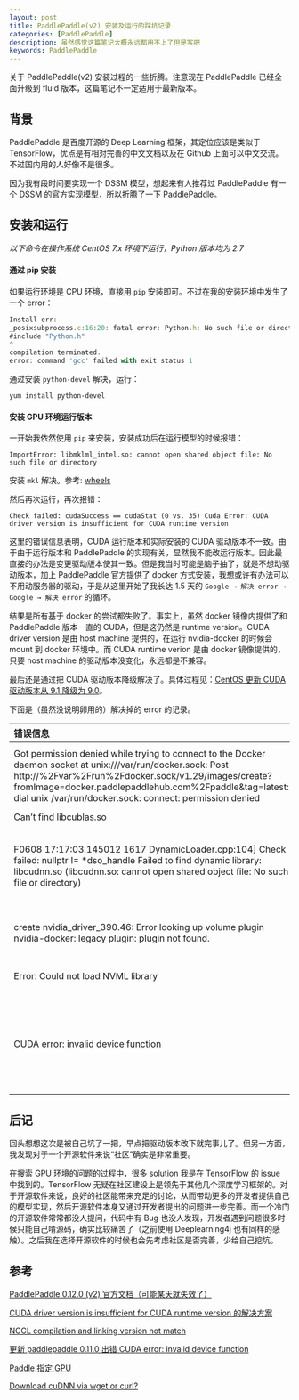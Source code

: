 ```yaml
---
layout: post
title: PaddlePaddle(v2) 安装及运行的踩坑记录
categories: [PaddlePaddle]
description: 虽然感觉这篇笔记大概永远都用不上了但是写吧
keywords: PaddlePaddle
---
```


关于 PaddlePaddle(v2) 安装过程的一些折腾。注意现在 PaddlePaddle 已经全面升级到 fluid 版本，这篇笔记不一定适用于最新版本。

## 背景
PaddlePaddle 是百度开源的 Deep Learning 框架，其定位应该是类似于 TensorFlow，优点是有相对完善的中文文档以及在 Github 上面可以中文交流。不过国内用的人好像不是很多。

因为我有段时间要实现一个 DSSM 模型，想起来有人推荐过 PaddlePaddle 有一个 DSSM 的官方实现模型，所以折腾了一下 PaddlePaddle。

## 安装和运行

*以下命令在操作系统 CentOS 7.x 环境下运行，Python 版本均为 2.7*

#### 通过 pip 安装
如果运行环境是 CPU 环境，直接用 `pip` 安装即可。不过在我的安装环境中发生了一个 error：
```js
Install err:
_posixsubprocess.c:16:20: fatal error: Python.h: No such file or directory
#include "Python.h"
^
compilation terminated.
error: command 'gcc' failed with exit status 1
```
通过安装 `python-devel` 解决，运行：
```console
yum install python-devel
```

#### 安装 GPU 环境运行版本

一开始我依然使用 `pip` 来安装，安装成功后在运行模型的时候报错：
```
ImportError: libmklml_intel.so: cannot open shared object file: No such file or directory
```
安装 `mkl` 解决。参考: [wheels](https://github.com/mind/wheels#mkl)

然后再次运行，再次报错：
```
Check failed: cudaSuccess == cudaStat (0 vs. 35) Cuda Error: CUDA driver version is insufficient for CUDA runtime version
```
这里的错误信息表明，CUDA 运行版本和实际安装的 CUDA 驱动版本不一致。由于由于运行版本和 PaddlePaddle 的实现有关，显然我不能改运行版本。因此最直接的办法是变更驱动版本使其一致。但是我当时可能是脑子抽了，就是不想动驱动版本，加上 PaddlePaddle 官方提供了 docker 方式安装，我想或许有办法可以不用动服务器的驱动，于是从这里开始了我长达 1.5 天的 `Google → 解决 error → Google → 解决 error` 的循环。

结果是所有基于 docker 的尝试都失败了。事实上，虽然 docker 镜像内提供了和 PaddlePaddle 版本一直的 CUDA，但是这仍然是 runtime version。CUDA driver version 是由 host machine 提供的，在运行 nvidia-docker 的时候会 mount 到 docker 环境中。而 CUDA runtime verion 是由 docker 镜像提供的，只要 host machine 的驱动版本没变化，永远都是不兼容。

最后还是通过把 CUDA 驱动版本降级解决了。具体过程见：[CentOS 更新 CUDA 驱动版本从 9.1 降级为 9.0](https://miopas.github.io/2018/08/13/nvidia-driver-downgrade/)。

下面是（虽然没说明卵用的）解决掉的 error 的记录。

| 错误信息   | 解决方法    | 说明   | 参考 |
| :--------   | :-----   | :---- | :---- |
| Got permission denied while trying to connect to the Docker daemon socket at unix:///var/run/docker.sock: Post http://%2Fvar%2Frun%2Fdocker.sock/v1.29/images/create?fromImage=docker.paddlepaddlehub.com%2Fpaddle&tag=latest: dial unix /var/run/docker.sock: connect: permission denied        | sudo gpasswd -a guoyuting docker<br> sudo service docker restart       |   发生在尝试 docker pull 的过程中    | https://blog.csdn.net/qiyueqinglian/article/details/50952870 |
| Can’t find libcublas.so        | add the path  /usr/local/cuda/lib64 to LD_LIBRARY_PATH |   -    | https://github.com/tensorflow/tensorflow/issues/15604 |
| F0608 17:17:03.145012  1617 DynamicLoader.cpp:104] Check failed: nullptr != *dso_handle Failed to find dynamic library: libcudnn.so (libcudnn.so: cannot open shared object file: No such file or directory)        | 见参考 | 划重点：CUDA library is different from CUDNN Library |    https://github.com/tensorflow/tensorflow/issues/4827 |
|create nvidia_driver_390.46: Error looking up volume plugin nvidia-docker: legacy plugin: plugin not found. | sudo nvidia-docker-plugin | 尝试使用 NVIDIA-docker run | https://github.com/NVIDIA/nvidia-docker/issues/437 | 
|Error: Could not load NVML library|export LD_LIBRARY_PATH=$LD_LIBRARY_PATH:/var/lib/nvidia-docker/volumes/nvidia_driver/384/lib/| - |https://github.com/NVIDIA/nvidia-docker/issues/74|
|CUDA error: invalid device function| - | 也是因为 CUDA driver version 和 runtime version 不匹配。| - |


## 后记
回头想想这次是被自己坑了一把，早点把驱动版本改下就完事儿了。但另一方面，我发现对于一个开源软件来说“社区”确实是非常重要。

在搜索 GPU 环境的问题的过程中，很多 solution 我是在 TensorFlow 的 issue 中找到的。TensorFlow 无疑在社区建设上是领先于其他几个深度学习框架的。对于开源软件来说，良好的社区能带来充足的讨论，从而带动更多的开发者提供自己的模型实现，然后开源软件本身又通过开发者提出的问题进一步完善。而一个冷门的开源软件常常都没人提问，代码中有 Bug 也没人发现，开发者遇到问题很多时候只能自己啃源码，确实比较痛苦了（之前使用 Deeplearning4j 也有同样的感触）。之后我在选择开源软件的时候也会先考虑社区是否完善，少给自己挖坑。

## 参考
[PaddlePaddle 0.12.0 (v2) 官方文档（可能某天就失效了）](http://staging.paddlepaddle.org/documentation/docs/zh/0.12.0/getstarted/index_cn.html)

[CUDA driver version is insufficient for CUDA runtime version 的解决方案](https://zhuanlan.zhihu.com/p/28954367)

[NCCL compilation and linking version not match ](https://github.com/PaddlePaddle/Paddle/issues/8195)

[更新 paddlepaddle 0.11.0 出错 CUDA error: invalid device function ](https://github.com/PaddlePaddle/Paddle/issues/10062)

[Paddle 指定 GPU](https://github.com/PaddlePaddle/Paddle/issues/6725)

[Download cuDNN via wget or curl?](https://devtalk.nvidia.com/default/topic/1002046/cuda-setup-and-installation/download-cudnn-via-wget-or-curl-/)
